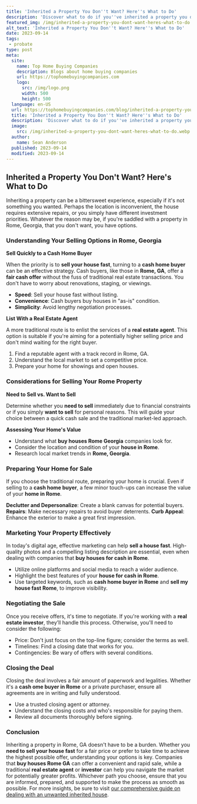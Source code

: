 ```yaml
---
title: 'Inherited a Property You Don''t Want? Here''s What to Do'
description: 'Discover what to do if you''ve inherited a property you don''t want. Find answers to your questions and navigate this situation with ease.'
featured_img: /img/inherited-a-property-you-dont-want-heres-what-to-do.webp
alt_text: 'Inherited a Property You Don''t Want? Here''s What to Do'
date: 2023-09-14
tags:
 - probate
type: post
meta:
  site:
    name: Top Home Buying Companies
    description: Blogs about home buying companies
    url: https://tophomebuyingcompanies.com
    logo:
      src: /img/logo.png
      width: 500
      height: 500
  language: en-US
  url: https://tophomebuyingcompanies.com/blog/inherited-a-property-you-dont-want-heres-what-to-do
  title: 'Inherited a Property You Don''t Want? Here''s What to Do'
  description: 'Discover what to do if you''ve inherited a property you don''t want. Find answers to your questions and navigate this situation with ease.'
  image:
    src: /img/inherited-a-property-you-dont-want-heres-what-to-do.webp
  author:
    name: Sean Anderson
  published: 2023-09-14
  modified: 2023-09-14
---
```



## Inherited a Property You Don't Want? Here's What to Do

Inheriting a property can be a bittersweet experience, especially if it's not something you wanted. Perhaps the location is inconvenient, the house requires extensive repairs, or you simply have different investment priorities. Whatever the reason may be, if you're saddled with a property in Rome, Georgia, that you don't want, you have options.

### Understanding Your Selling Options in Rome, Georgia

**Sell Quickly to a Cash Home Buyer**

When the priority is to **sell your house fast**, turning to a **cash home buyer** can be an effective strategy. Cash buyers, like those in **Rome, GA**, offer a **fair cash offer** without the fuss of traditional real estate transactions. You don't have to worry about renovations, staging, or viewings.
  - **Speed**: Sell your house fast without listing.
  - **Convenience**: Cash buyers buy houses in "as-is" condition.
  - **Simplicity**: Avoid lengthy negotiation processes.

**List With a Real Estate Agent**

A more traditional route is to enlist the services of a **real estate agent**. This option is suitable if you're aiming for a potentially higher selling price and don't mind waiting for the right buyer.

1. Find a reputable agent with a track record in Rome, GA.
2. Understand the local market to set a competitive price.
3. Prepare your home for showings and open houses.

### Considerations for Selling Your Rome Property

**Need to Sell vs. Want to Sell**

Determine whether you **need to sell** immediately due to financial constraints or if you simply **want to sell** for personal reasons. This will guide your choice between a quick cash sale and the traditional market-led approach.

**Assessing Your Home's Value**
  - Understand what **buy houses Rome Georgia** companies look for.
  - Consider the location and condition of your **house in Rome**.
  - Research local market trends in **Rome, Georgia**.

### Preparing Your Home for Sale

If you choose the traditional route, preparing your home is crucial. Even if selling to a **cash home buyer**, a few minor touch-ups can increase the value of your **home in Rome**.

**Declutter and Depersonalize**: Create a blank canvas for potential buyers.
**Repairs**: Make necessary repairs to avoid buyer deterrents.
**Curb Appeal**: Enhance the exterior to make a great first impression.

### Marketing Your Property Effectively

In today's digital age, effective marketing can help **sell a house fast**. High-quality photos and a compelling listing description are essential, even when dealing with companies that **buy houses for cash in Rome**.

* Utilize online platforms and social media to reach a wider audience.
* Highlight the best features of your **house for cash in Rome**.
* Use targeted keywords, such as **cash home buyer in Rome** and **sell my house fast Rome**, to improve visibility.

### Negotiating the Sale

Once you receive offers, it's time to negotiate. If you're working with a **real estate investor**, they’ll handle this process. Otherwise, you'll need to consider the following:
  - Price: Don't just focus on the top-line figure; consider the terms as well.
  - Timelines: Find a closing date that works for you.
  - Contingencies: Be wary of offers with several conditions.

### Closing the Deal

Closing the deal involves a fair amount of paperwork and legalities. Whether it's a **cash ome buyer in Rome** or a private purchaser, ensure all agreements are in writing and fully understood.

* Use a trusted closing agent or attorney.
* Understand the closing costs and who's responsible for paying them.
* Review all documents thoroughly before signing.

### Conclusion

Inheriting a property in Rome, GA doesn't have to be a burden. Whether you **need to sell your house fast** for a fair price or prefer to take time to achieve the highest possible offer, understanding your options is key. Companies that **buy houses Rome GA** can offer a convenient and rapid sale, while a traditional **real estate agent** or **investor** can help you navigate the market for potentially greater profits. Whichever path you choose, ensure that you are informed, prepared, and supported to make the process as smooth as possible. For more insights, be sure to visit [our comprehensive guide on dealing with an unwanted inherited house](https://tophomebuyingcompanies.com/blog/unwanted-inherited-house-discover-your-options-now/).